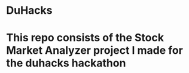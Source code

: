 # DuHacks 
# This repo consists of the Stock Market Analyzer project I made for the duhacks hackathon
